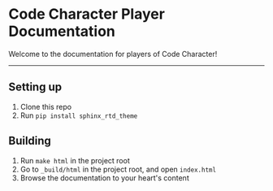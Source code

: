 # Code Character Player Documentation

Welcome to the documentation for players of Code Character!

----------

## Setting up

1. Clone this repo
2. Run `pip install sphinx_rtd_theme`

## Building

1. Run `make html` in the project root
2. Go to `_build/html` in the project root, and open `index.html`
3. Browse the documentation to your heart's content

